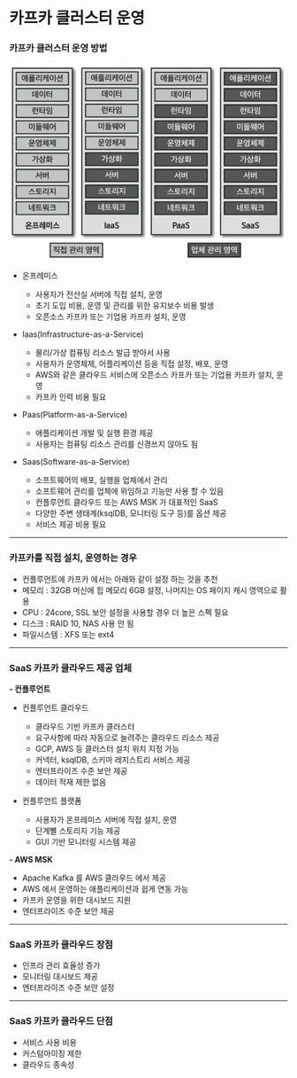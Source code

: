 # 카프카 클러스터 운영

### 카프카 클러스터 운영 방법

![카프카 운영 서비스 방식.png](img/section3/카프카%20운영%20서비스%20방식.png)

- 온프레미스
  - 사용자가 전산실 서버에 직접 설치, 운영
  - 초기 도입 비용, 운영 및 관리를 위한 유지보수 비용 발생
  - 오픈소스 카프카 또는 기업용 카프카 설치, 운영


- Iaas(Infrastructure-as-a-Service)
  - 물리/가상 컴퓨팅 리소스 발급 받아서 사용
  - 사용자가 운영체제, 어플리케이션 등을 직접 설정, 배포, 운영
  - AWS와 같은 클라우드 서비스에 오픈소스 카프카 또는 기업용 카프카 설치, 운영
  - 카프카 인력 비용 필요


- Paas(Platform-as-a-Service)
  - 애플리케이션 개발 및 실행 환경 제공
  - 사용자는 컴퓨팅 리소스 관리를 신경쓰지 않아도 됨


- Saas(Software-as-a-Service)
  - 소프트웨어의 배포, 실행을 업체에서 관리
  - 소프트웨어 관리를 업체에 위임하고 기능만 사용 할 수 있음
  - 컨플루언트 클라우드 또는 AWS MSK 가 대표적인 SaaS
  - 다양한 주변 생태계(ksqlDB, 모니터링 도구 등)를 옵션 제공
  - 서비스 제공 비용 필요

***
### 카프카를 직접 설치, 운영하는 경우

- 컨플루언트에 카프카 에서는 아래와 같이 설정 하는 것을 추천 
- 메모리 : 32GB 머신에 힙 메모리 6GB 설정, 나머지는 OS 페이지 캐시 영역으로 활용
- CPU : 24core, SSL 보안 설정을 사용할 경우 더 높은 스펙 필요
- 디스크 : RAID 10, NAS 사용 안 됨
- 파일시스템 : XFS 또는 ext4

***
### SaaS 카프카 클라우드 제공 업체

**- 컨플루언트**

- 컨플루언트 클라우드
  - 클라우드 기반 카프카 클러스터
  - 요구사항에 따라 자동으로 늘려주는 클라우드 리소스 제공
  - GCP, AWS 등 클러스터 설치 위치 지정 가능
  - 커넥터, ksqlDB, 스키마 레지스트리 서비스 제공
  - 엔터프라이즈 수준 보안 제공
  - 데이터 적재 제한 없음

- 컨플루언트 플랫폼
  - 사용자가 온프레미스 서버에 직접 설치, 운영
  - 단계뼐 스토리지 기능 제공
  - GUI 기반 모니터링 시스템 제공


**- AWS MSK**

- Apache Kafka 를 AWS 클라우드 에서 제공
- AWS 에서 운영하는 애플리케이션과 쉽게 연동 가능
- 카프카 운영을 위한 대시보드 지원
- 엔터프라이즈 수준 보안 제공

***
### SaaS 카프카 클라우드 장점
- 인프라 관리 효율성 증가
- 모니터링 대시보드 제공
- 엔터프라이즈 수준 보안 설정

***
### SaaS 카프카 클라우드 단점
- 서비스 사용 비용
- 커스텀마이징 제한
- 클라우드 종속성
